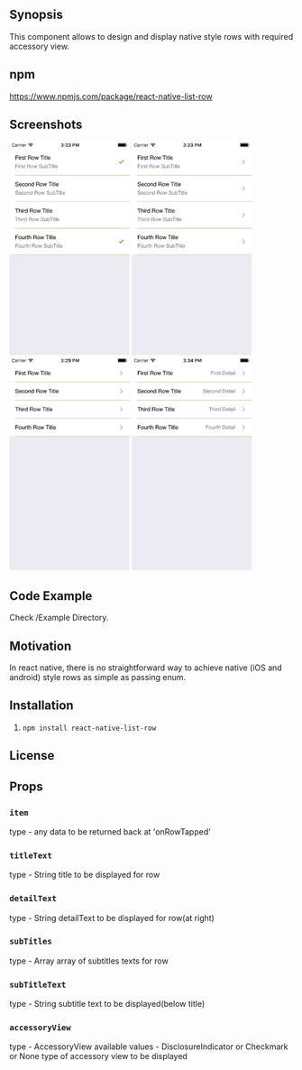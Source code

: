 ## Synopsis

This component allows to design and display native style rows with required accessory view.

## npm 
https://www.npmjs.com/package/react-native-list-row

## Screenshots

<p float="left">
  <img src="./Screeenshots/checkmarks.png" width="213" height = "379" />
  <img src="./Screeenshots/disclosureIndicator.png" width="213" height = "379" />
  <img src="./Screeenshots/titles.png" width="213" height = "379" />
  <img src="./Screeenshots/details.png" width="213" height = "379" />
</p>

## Code Example

Check /Example Directory.

## Motivation

In react native, there is no straightforward way to achieve native (iOS and android) style rows as simple as passing enum.

## Installation

1. `npm install react-native-list-row`

## License

## Props

### `item`
type - any
data to be returned back at 'onRowTapped'

### `titleText`
type - String
title to be displayed for row

### `detailText`
type - String
detailText to be displayed for row(at right)

### `subTitles`
type - Array
array of subtitles texts for row

### `subTitleText`
type - String
subtitle text to be displayed(below title)


### `accessoryView`
type - AccessoryView
available values - DisclosureIndicator or Checkmark or None
type of accessory view to be displayed



